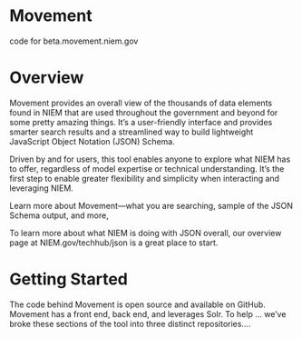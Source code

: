 # Movement
code for beta.movement.niem.gov

# Overview 
Movement provides an overall view of the thousands of data elements found in NIEM that are used throughout the government and beyond for some pretty amazing things. It’s a user-friendly interface and provides smarter search results and a streamlined way to build lightweight JavaScript Object Notation (JSON) Schema. 

Driven by and for users, this tool enables anyone to explore what NIEM has to offer, regardless of model expertise or technical understanding. It’s the first step to enable greater flexibility and simplicity when interacting and leveraging NIEM.

Learn more about Movement—what you are searching, sample of the JSON Schema output, and more,

To learn more about what NIEM is doing with JSON overall, our overview page at NIEM.gov/techhub/json is a great place to start. 

# Getting Started
The code behind Movement is open source and available on GitHub. Movement has a front end, back end, and leverages Solr. To help … we’ve broke these sections of the tool into three distinct repositories….


